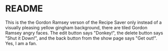 # README

This is the the Gordon Ramsey verson of the Recipe Saver only instead of a visually pleasing yellow gingham background, there are tiled Gordon Ramsey angry faces. The edit button says "Donkey!", the delete button says "Shut it Down!", and the back button from the show page says "Get out!". Yes, I am a fan.